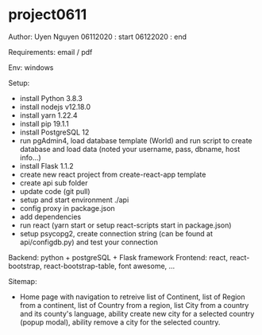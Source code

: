 # project0611
Author: Uyen Nguyen 
06112020 : start
06122020 : end

Requirements: email / pdf

Env: windows

Setup: 
- install Python 3.8.3
- install nodejs v12.18.0
- install yarn 1.22.4
- install pip 19.1.1
- install PostgreSQL 12 
- run pgAdmin4, load database template (World) and run script to create database and load data (noted your username, pass, dbname, host info...)
- install Flask 1.1.2 
- create new react project from create-react-app template
- create api sub folder 
- update code (git pull)
- setup and start environment ./api
- config proxy in package.json
- add dependencies
- run react (yarn start or setup react-scripts start in package.json)
- setup psycopg2, create connection string (can be found at api/configdb.py) and test your connection

Backend: python + postgreSQL + Flask framework
Frontend: react, react-bootstrap, react-bootstrap-table, font awesome, ...

Sitemap: 
  - Home page with navigation to retreive list of Continent, list of Region from a continent, list of Country from a region, list City from a country and its county's language, ability create new city for a selected country (popup modal), ability remove a city for the selected country.
  
  
 













